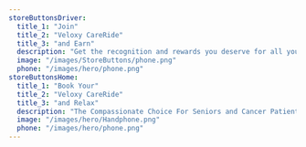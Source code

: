 ```yaml
---
storeButtonsDriver:
  title_1: "Join"
  title_2: "Veloxy CareRide"
  title_3: "and Earn"
  description: "Get the recognition and rewards you deserve for all your hard work."
  image: "/images/StoreButtons/phone.png"
  phone: "/images/hero/phone.png"
storeButtonsHome:
  title_1: "Book Your"
  title_2: "Veloxy CareRide"
  title_3: "and Relax"
  description: "The Compassionate Choice For Seniors and Cancer Patients"
  image: "/images/hero/Handphone.png"
  phone: "/images/hero/phone.png"
---
```

